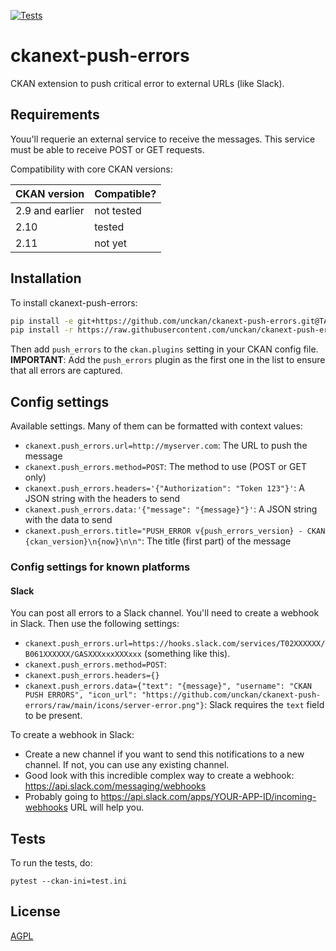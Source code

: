 [![Tests](https://github.com/unckan/ckanext-push-errors/actions/workflows/test.yml/badge.svg?branch=main)](https://github.com/unckan/ckanext-push-errors/actions)


# ckanext-push-errors

CKAN extension to push critical error to external URLs (like Slack).  


## Requirements

Youu'll requerie an external service to receive the messages. This service must be able to receive POST or GET requests.  

Compatibility with core CKAN versions:

| CKAN version    | Compatible?   |
| --------------- | ------------- |
| 2.9 and earlier | not tested    |
| 2.10            | tested        |
| 2.11            | not yet       |

## Installation

To install ckanext-push-errors:

```bash
pip install -e git+https://github.com/unckan/ckanext-push-errors.git@TAG-VERSION#egg=ckanext-superset
pip install -r https://raw.githubusercontent.com/unckan/ckanext-push-errors/refs/tags/TAG-VERSION/requirements.txt
```

Then add `push_errors` to the `ckan.plugins` setting in your CKAN config file.  
**IMPORTANT**: Add the `push_errors` plugin as the first one in the list to ensure that all errors are captured.  

## Config settings

Available settings. Many of them can be formatted with context values:

 - `ckanext.push_errors.url=http://myserver.com`: The URL to push the message
 - `ckanext.push_errors.method=POST`: The method to use (POST or GET only)
 - `ckanext.push_errors.headers='{"Authorization": "Token 123"}'`: A JSON string with the headers to send
 - `ckanext.push_errors.data:'{"message": "{message}"}'`: A JSON string with the data to send
 - `ckanext.push_errors.title="PUSH_ERROR v{push_errors_version} - CKAN {ckan_version}\n{now}\n\n"`: The title (first part) of the message

### Config settings for known platforms

#### Slack

You can post all errors to a Slack channel. You'll need to create a webhook in Slack.
Then use the following settings:

 - `ckanext.push_errors.url=https://hooks.slack.com/services/T02XXXXXX/B061XXXXXX/GASXXXxxxXXXxxx` (something like this).
 - `ckanext.push_errors.method=POST`:
 - `ckanext.push_errors.headers={}`
 - `ckanext.push_errors.data={"text": "{message}", "username": "CKAN PUSH ERRORS", "icon_url": "https://github.com/unckan/ckanext-push-errors/raw/main/icons/server-error.png"}`: Slack requires the `text` field to be present.

To create a webhook in Slack:
 - Create a new channel if you want to send this notifications to a new channel. If not, you can use any existing channel.
 - Good look with this incredible complex way to create a webhook: https://api.slack.com/messaging/webhooks
 - Probably going to https://api.slack.com/apps/YOUR-APP-ID/incoming-webhooks URL will help you.

## Tests

To run the tests, do:

    pytest --ckan-ini=test.ini

## License

[AGPL](https://www.gnu.org/licenses/agpl-3.0.en.html)
